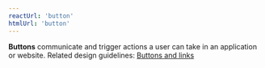 ```yaml
---
reactUrl: 'button'
htmlUrl: 'button'
---
```

**Buttons** communicate and trigger actions a user can take in an application or website. Related design guidelines: [Buttons and links](design-guidelines/usage-and-behavior/buttons-and-links)

